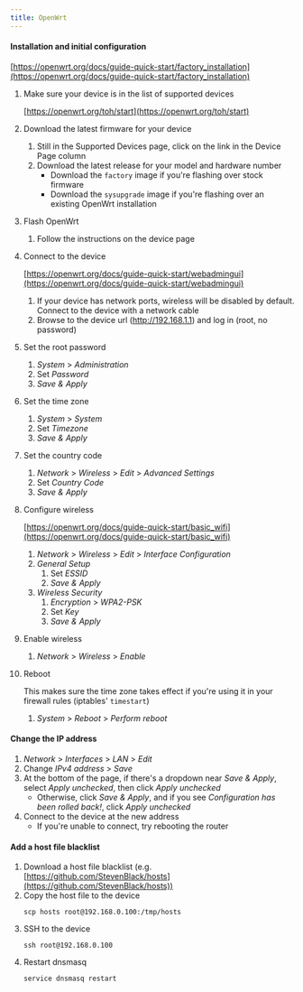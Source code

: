 ```yaml
---
title: OpenWrt
---
```


#### Installation and initial configuration

[https://openwrt.org/docs/guide-quick-start/factory_installation](https://openwrt.org/docs/guide-quick-start/factory_installation)

1. Make sure your device is in the list of supported devices

   [https://openwrt.org/toh/start](https://openwrt.org/toh/start)

1. Download the latest firmware for your device

   1. Still in the Supported Devices page, click on the link in the Device Page column
   1. Download the latest release for your model and hardware number
      - Download the `factory` image if you're flashing over stock firmware
      - Download the `sysupgrade` image if you're flashing over an existing OpenWrt installation

1. Flash OpenWrt

   1. Follow the instructions on the device page

1. Connect to the device

   [https://openwrt.org/docs/guide-quick-start/webadmingui](https://openwrt.org/docs/guide-quick-start/webadmingui)

   1. If your device has network ports, wireless will be disabled by default. Connect to the device with a network cable
   1. Browse to the device url (http://192.168.1.1) and log in (root, no password)

1. Set the root password

   1. _System_ > _Administration_
   1. Set _Password_
   1. _Save & Apply_

1. Set the time zone

   1. _System_ > _System_
   1. Set _Timezone_
   1. _Save & Apply_

1. Set the country code

   1. _Network_ > _Wireless_ > _Edit_ > _Advanced Settings_
   1. Set _Country Code_
   1. _Save & Apply_

1. Configure wireless

   [https://openwrt.org/docs/guide-quick-start/basic_wifi](https://openwrt.org/docs/guide-quick-start/basic_wifi)

   1. _Network_ > _Wireless_ > _Edit_ > _Interface Configuration_
   1. _General Setup_
      1. Set _ESSID_
      1. _Save & Apply_
   1. _Wireless Security_
      1. _Encryption_ > _WPA2-PSK_
      1. Set _Key_
      1. _Save & Apply_

1. Enable wireless

   1. _Network_ > _Wireless_ > _Enable_

1. Reboot

   This makes sure the time zone takes effect if you're using it in your firewall rules (iptables' `timestart`)

   1. _System_ > _Reboot_ > _Perform reboot_

#### Change the IP address

1. _Network_ > _Interfaces_ > _LAN_ > _Edit_
1. Change _IPv4 address_ > _Save_
1. At the bottom of the page, if there's a dropdown near _Save & Apply_, select _Apply unchecked_, then click _Apply unchecked_
   - Otherwise, click _Save & Apply_, and if you see _Configuration has been rolled back!_, click _Apply unchecked_
1. Connect to the device at the new address
   - If you're unable to connect, try rebooting the router

#### Add a host file blacklist

1. Download a host file blacklist (e.g. [https://github.com/StevenBlack/hosts](https://github.com/StevenBlack/hosts))
1. Copy the host file to the device
   ```
   scp hosts root@192.168.0.100:/tmp/hosts
   ```
1. SSH to the device
   ```
   ssh root@192.168.0.100
   ```
1. Restart dnsmasq
   ```
   service dnsmasq restart
   ```
